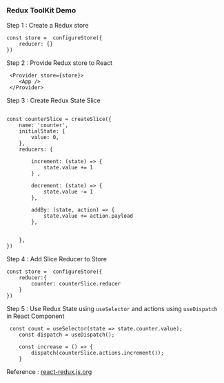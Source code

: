 ### Redux ToolKit Demo

Step 1 : Create a Redux store

```JS
const store =  configureStore({
    reducer: {}
})
```

Step 2 : Provide Redux store to React
```JS
 <Provider store={store}>
    <App />
 </Provider>
```

Step 3 : Create Redux State Slice
```Js

const counterSlice = createSlice({
    name: 'counter',
    initialState: {
        value: 0,
    },
    reducers: {

        increment: (state) => {
            state.value += 1
        } ,

        decrement: (state) => {
            state.value -= 1
        },

        addBy: (state, action) => {
            state.value += action.payload
        },


    },
})
```

Step 4 : Add Slice Reducer to Store
```Js 
const store =  configureStore({
    reducer:{
        counter: counterSlice.reducer
    }
})
```
Step 5 : Use Redux State using `useSelector` and actions using `useDispatch` in React Component

```Js
 const count = useSelector(state => state.counter.value);
    const dispatch = useDispatch();

    const increase = () => {
        dispatch(counterSlice.actions.increment());
    }
```
Reference : [react-redux.js.org](https://react-redux.js.org/tutorials/quick-start)